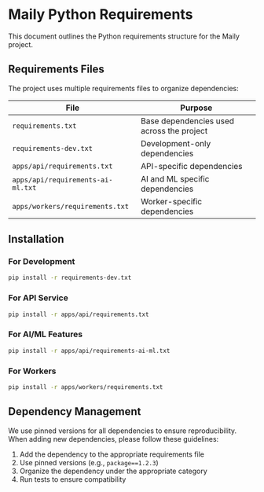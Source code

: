 # Maily Python Requirements

This document outlines the Python requirements structure for the Maily project.

## Requirements Files

The project uses multiple requirements files to organize dependencies:

| File | Purpose |
|------|--------|
| `requirements.txt` | Base dependencies used across the project |
| `requirements-dev.txt` | Development-only dependencies |
| `apps/api/requirements.txt` | API-specific dependencies |
| `apps/api/requirements-ai-ml.txt` | AI and ML specific dependencies |
| `apps/workers/requirements.txt` | Worker-specific dependencies |

## Installation

### For Development

```bash
pip install -r requirements-dev.txt
```

### For API Service

```bash
pip install -r apps/api/requirements.txt
```

### For AI/ML Features

```bash
pip install -r apps/api/requirements-ai-ml.txt
```

### For Workers

```bash
pip install -r apps/workers/requirements.txt
```

## Dependency Management

We use pinned versions for all dependencies to ensure reproducibility. When adding new dependencies, please follow these guidelines:

1. Add the dependency to the appropriate requirements file
2. Use pinned versions (e.g., `package==1.2.3`)
3. Organize the dependency under the appropriate category
4. Run tests to ensure compatibility
